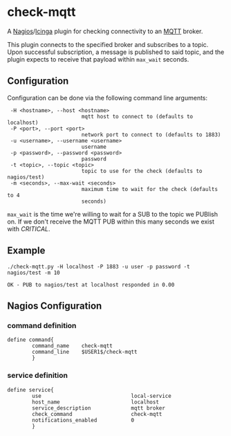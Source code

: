 # check-mqtt

A [Nagios]/[Icinga] plugin for checking connectivity to an [MQTT] broker.

This plugin connects to the specified broker and subscribes to a topic. Upon successful subscription, a message is published to said topic, and the plugin expects to receive that payload within `max_wait` seconds.

## Configuration

Configuration can be done via the following command line arguments:

```
 -H <hostname>, --host <hostname>
                        mqtt host to connect to (defaults to localhost)
 -P <port>, --port <port>
                        network port to connect to (defaults to 1883)
 -u <username>, --username <username>
                        username
 -p <password>, --password <password>
                        password
 -t <topic>, --topic <topic>
                        topic to use for the check (defaults to nagios/test)
 -m <seconds>, --max-wait <seconds>
                        maximum time to wait for the check (defaults to 4
                        seconds)
```

`max_wait` is the time we're willing to wait for a SUB to the topic we PUBlish on. If we don't receive the MQTT PUB within this many seconds we exist with _CRITICAL_.

## Example



```
./check-mqtt.py -H localhost -P 1883 -u user -p password -t nagios/test -m 10

OK - PUB to nagios/test at localhost responded in 0.00
```

## Nagios Configuration

### command definition
```
define command{
        command_name    check-mqtt
        command_line    $USER1$/check-mqtt
        }
```
### service definition
```
define service{
        use                             local-service
        host_name                       localhost
        service_description             mqtt broker
        check_command                   check-mqtt
        notifications_enabled           0
        }
```

 [nagios]: http://nagios.org
 [icinga]: http://icinga.org
 [mqtt]: http://mqtt.org
